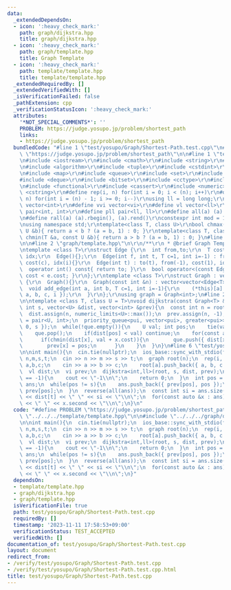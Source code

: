 ```yaml
---
data:
  _extendedDependsOn:
  - icon: ':heavy_check_mark:'
    path: graph/dijkstra.hpp
    title: graph/dijkstra.hpp
  - icon: ':heavy_check_mark:'
    path: graph/template.hpp
    title: Graph Template
  - icon: ':heavy_check_mark:'
    path: template/template.hpp
    title: template/template.hpp
  _extendedRequiredBy: []
  _extendedVerifiedWith: []
  _isVerificationFailed: false
  _pathExtension: cpp
  _verificationStatusIcon: ':heavy_check_mark:'
  attributes:
    '*NOT_SPECIAL_COMMENTS*': ''
    PROBLEM: https://judge.yosupo.jp/problem/shortest_path
    links:
    - https://judge.yosupo.jp/problem/shortest_path
  bundledCode: "#line 1 \"test/yosupo/Graph/Shortest-Path.test.cpp\"\n#define PROBLEM\
    \ \"https://judge.yosupo.jp/problem/shortest_path\"\n\n#line 1 \"template/template.hpp\"\
    \n#include <iostream>\r\n#include <cmath>\r\n#include <string>\r\n#include <vector>\r\
    \n#include <algorithm>\r\n#include <tuple>\r\n#include <cstdint>\r\n#include <cstdio>\r\
    \n#include <map>\r\n#include <queue>\r\n#include <set>\r\n#include <stack>\r\n\
    #include <deque>\r\n#include <bitset>\r\n#include <cctype>\r\n#include <climits>\r\
    \n#include <functional>\r\n#include <cassert>\r\n#include <numeric>\r\n#include\
    \ <cstring>\r\n#define rep(i, n) for(int i = 0; i < (n); i++)\r\n#define per(i,\
    \ n) for(int i = (n) - 1; i >= 0; i--)\r\nusing ll = long long;\r\n#define vi\
    \ vector<int>\r\n#define vvi vector<vi>\r\n#define vl vector<ll>\r\n#define pii\
    \ pair<int, int>\r\n#define pll pair<ll, ll>\r\n#define all(a) (a).begin(), (a).end()\r\
    \n#define rall(a) (a).rbegin(), (a).rend()\r\nconstexpr int mod = 1000000007;\r\
    \nusing namespace std;\r\ntemplate<class T, class U>\r\nbool chmax(T &a, const\
    \ U &b){ return a < b ? (a = b, 1) : 0; }\r\ntemplate<class T, class U>\r\nbool\
    \ chmin(T &a, const U &b){ return a > b ? (a = b, 1) : 0; }\n#line 4 \"test/yosupo/Graph/Shortest-Path.test.cpp\"\
    \n\n#line 2 \"graph/template.hpp\"\n\r\n/**\r\n * @brief Graph Template\r\n*/\r\
    \ntemplate <class T>\r\nstruct Edge {\r\n  int from,to;\r\n  T cost;\r\n  int\
    \ idx;\r\n  Edge(){};\r\n  Edge(int f, int t, T c=1, int i=-1) : from(f), to(t),\
    \ cost(c), idx(i){}\r\n  Edge(int t) : to(t), from(-1), cost(1), idx(-1){}\r\n\
    \  operator int() const{ return to; }\r\n  bool operator<(const Edge &e){ return\
    \ cost < e.cost; }\r\n};\r\ntemplate <class T>\r\nstruct Graph : vector<vector<Edge<T>>>\
    \ {\r\n  Graph(){}\r\n  Graph(const int &n) : vector<vector<Edge<T>>>(n){}\r\n\
    \  void add_edge(int a, int b, T c=1, int i=-1){\r\n    (*this)[a].push_back({\
    \ a, b, c, i });\r\n  }\r\n};\r\nusing graph = Graph<int>;\n#line 2 \"graph/dijkstra.hpp\"\
    \n\ntemplate <class T, class U = T>\nvoid dijkstra(const Graph<T> &root, const\
    \ int s, vector<U> &dist, vector<int> &prev){\n  const int n = root.size();\n\
    \  dist.assign(n, numeric_limits<U>::max());\n  prev.assign(n, -1);\n  using pui\
    \ = pair<U, int>;\n  priority_queue<pui, vector<pui>, greater<pui>> que;\n  que.push({\
    \ 0, s });\n  while(!que.empty()){\n    U val; int pos;\n    tie(val,pos) = que.top();\n\
    \    que.pop();\n    if(dist[pos] < val) continue;\n    for(const auto &x : root[pos]){\n\
    \      if(chmin(dist[x], val + x.cost)){\n        que.push({ dist[x], x });\n\
    \        prev[x] = pos;\n      }\n    }\n  }\n}\n#line 6 \"test/yosupo/Graph/Shortest-Path.test.cpp\"\
    \n\nint main(){\n  cin.tie(nullptr);\n  ios_base::sync_with_stdio(false);\n  int\
    \ n,m,s,t;\n  cin >> n >> m >> s >> t;\n  graph root(n);\n  rep(i, m){\n    int\
    \ a,b,c;\n    cin >> a >> b >> c;\n    root[a].push_back({ a, b, c });\n  }\n\
    \  vl dist;\n  vi prev;\n  dijkstra<int,ll>(root, s, dist, prev);\n\n  if(prev[t]\
    \ == -1){\n    cout << \"-1\\n\";\n    return 0;\n  }\n  int pos = t;\n  vector<pii>\
    \ ans;\n  while(pos != s){\n    ans.push_back({ prev[pos], pos });\n    pos =\
    \ prev[pos];\n  }\n  reverse(all(ans));\n  const int si = ans.size();\n  cout\
    \ << dist[t] << \" \" << si << \"\\n\";\n  for(const auto &x : ans) cout << x.first\
    \ << \" \" << x.second << \"\\n\";\n}\n"
  code: "#define PROBLEM \"https://judge.yosupo.jp/problem/shortest_path\"\n\n#include\
    \ \"../../../template/template.hpp\"\n\n#include \"../../../graph/dijkstra.hpp\"\
    \n\nint main(){\n  cin.tie(nullptr);\n  ios_base::sync_with_stdio(false);\n  int\
    \ n,m,s,t;\n  cin >> n >> m >> s >> t;\n  graph root(n);\n  rep(i, m){\n    int\
    \ a,b,c;\n    cin >> a >> b >> c;\n    root[a].push_back({ a, b, c });\n  }\n\
    \  vl dist;\n  vi prev;\n  dijkstra<int,ll>(root, s, dist, prev);\n\n  if(prev[t]\
    \ == -1){\n    cout << \"-1\\n\";\n    return 0;\n  }\n  int pos = t;\n  vector<pii>\
    \ ans;\n  while(pos != s){\n    ans.push_back({ prev[pos], pos });\n    pos =\
    \ prev[pos];\n  }\n  reverse(all(ans));\n  const int si = ans.size();\n  cout\
    \ << dist[t] << \" \" << si << \"\\n\";\n  for(const auto &x : ans) cout << x.first\
    \ << \" \" << x.second << \"\\n\";\n}"
  dependsOn:
  - template/template.hpp
  - graph/dijkstra.hpp
  - graph/template.hpp
  isVerificationFile: true
  path: test/yosupo/Graph/Shortest-Path.test.cpp
  requiredBy: []
  timestamp: '2023-11-11 17:58:53+09:00'
  verificationStatus: TEST_ACCEPTED
  verifiedWith: []
documentation_of: test/yosupo/Graph/Shortest-Path.test.cpp
layout: document
redirect_from:
- /verify/test/yosupo/Graph/Shortest-Path.test.cpp
- /verify/test/yosupo/Graph/Shortest-Path.test.cpp.html
title: test/yosupo/Graph/Shortest-Path.test.cpp
---
```


